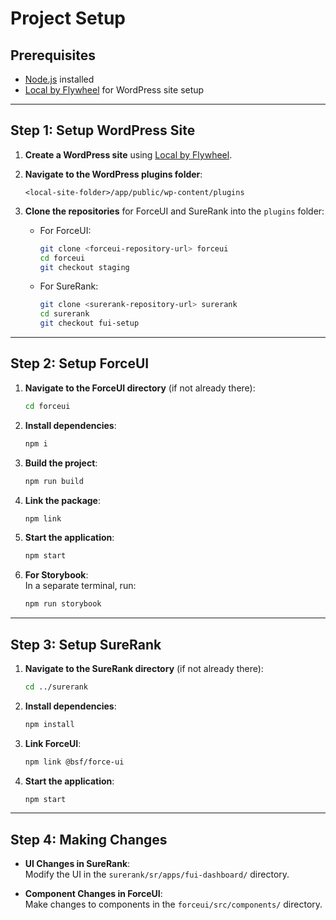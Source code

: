 # Project Setup

## Prerequisites
- [Node.js](https://nodejs.org/) installed
- [Local by Flywheel](https://localwp.com/) for WordPress site setup

---

## Step 1: Setup WordPress Site

1. **Create a WordPress site** using [Local by Flywheel](https://localwp.com/).

2. **Navigate to the WordPress plugins folder**:  
   ```
   <local-site-folder>/app/public/wp-content/plugins
   ```

3. **Clone the repositories** for ForceUI and SureRank into the `plugins` folder:
   - For ForceUI:
     ```bash
     git clone <forceui-repository-url> forceui
     cd forceui
     git checkout staging
     ```
   - For SureRank:
     ```bash
     git clone <surerank-repository-url> surerank
     cd surerank
     git checkout fui-setup
     ```

---

## Step 2: Setup ForceUI

1. **Navigate to the ForceUI directory** (if not already there):  
   ```bash
   cd forceui
   ```

2. **Install dependencies**:  
   ```bash
   npm i
   ```

3. **Build the project**:  
   ```bash
   npm run build
   ```

4. **Link the package**:  
   ```bash
   npm link
   ```

5. **Start the application**:  
   ```bash
   npm start
   ```

6. **For Storybook**:  
   In a separate terminal, run:  
   ```bash
   npm run storybook
   ```

---

## Step 3: Setup SureRank

1. **Navigate to the SureRank directory** (if not already there):  
   ```bash
   cd ../surerank
   ```

2. **Install dependencies**:  
   ```bash
   npm install
   ```

3. **Link ForceUI**:  
   ```bash
   npm link @bsf/force-ui
   ```

4. **Start the application**:  
   ```bash
   npm start
   ```

---

## Step 4: Making Changes

- **UI Changes in SureRank**:  
  Modify the UI in the `surerank/sr/apps/fui-dashboard/` directory.

- **Component Changes in ForceUI**:  
  Make changes to components in the `forceui/src/components/` directory.
